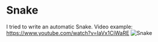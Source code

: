 # Snake
 I tried to write an automatic Snake.
Video example: https://www.youtube.com/watch?v=IaVx1CiWaRE
![Snake](https://user-images.githubusercontent.com/88141171/127494240-fc4dc515-a9c0-4b04-b612-9e2ccf91eba5.png)
